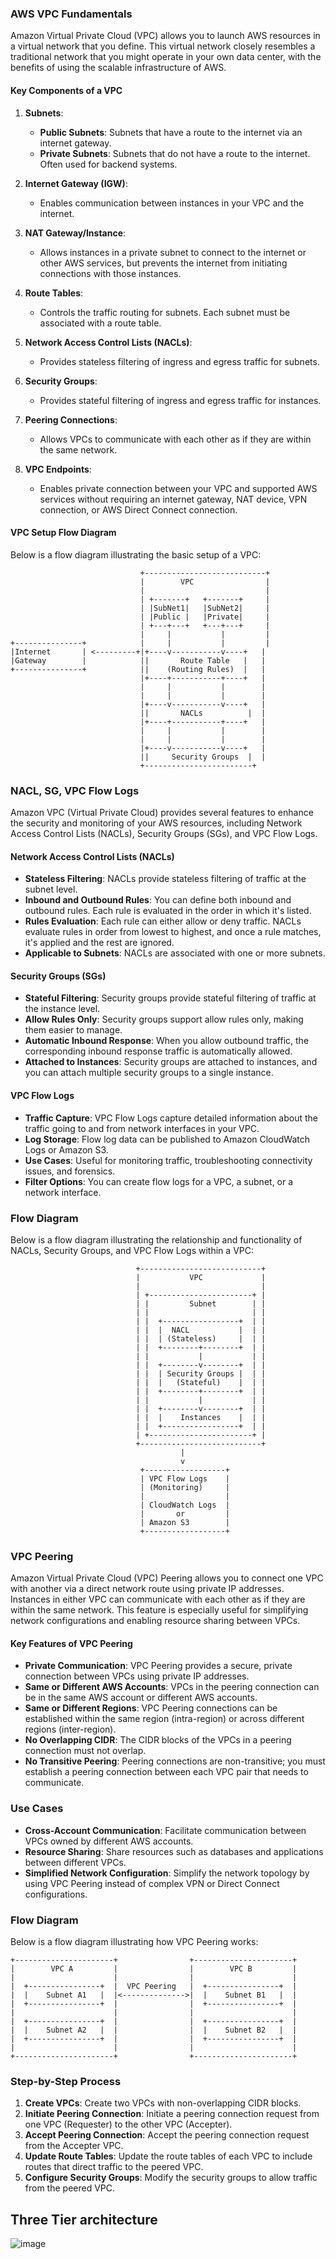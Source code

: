 ### AWS VPC Fundamentals

Amazon Virtual Private Cloud (VPC) allows you to launch AWS resources in a virtual network that you define. This virtual network closely resembles a traditional network that you might operate in your own data center, with the benefits of using the scalable infrastructure of AWS.

#### Key Components of a VPC

1. **Subnets**:
   - **Public Subnets**: Subnets that have a route to the internet via an internet gateway.
   - **Private Subnets**: Subnets that do not have a route to the internet. Often used for backend systems.

2. **Internet Gateway (IGW)**:
   - Enables communication between instances in your VPC and the internet.

3. **NAT Gateway/Instance**:
   - Allows instances in a private subnet to connect to the internet or other AWS services, but prevents the internet from initiating connections with those instances.

4. **Route Tables**:
   - Controls the traffic routing for subnets. Each subnet must be associated with a route table.

5. **Network Access Control Lists (NACLs)**:
   - Provides stateless filtering of ingress and egress traffic for subnets.

6. **Security Groups**:
   - Provides stateful filtering of ingress and egress traffic for instances.

7. **Peering Connections**:
   - Allows VPCs to communicate with each other as if they are within the same network.

8. **VPC Endpoints**:
   - Enables private connection between your VPC and supported AWS services without requiring an internet gateway, NAT device, VPN connection, or AWS Direct Connect connection.

#### VPC Setup Flow Diagram

Below is a flow diagram illustrating the basic setup of a VPC:

```plaintext
                             +---------------------------+
                             |        VPC                |
                             |                           |
                             | +-------+   +-------+     |
                             | |SubNet1|   |SubNet2|     |
                             | |Public |   |Private|     |
                             | +---+---+   +---+---+     |
                             |     |           |         |
+---------------+            |     |           |         |
|Internet       | <---------+|+----v-----------v----+   |
|Gateway        |            ||       Route Table   |   |
+---------------+            ||    (Routing Rules)  |   |
                             |+----+-----------+----+   |
                             |     |           |        |
                             |     |           |        |
                             |+----v-----------v----+   |
                             ||       NACLs          |  |
                             |+----+-----------+----+   |
                             |     |           |        |
                             |     |           |        |
                             |+----v-----------v----+   |
                             ||     Security Groups  |  |
                             +------------------------+
```

### NACL, SG, VPC Flow Logs

Amazon VPC (Virtual Private Cloud) provides several features to enhance the security and monitoring of your AWS resources, including Network Access Control Lists (NACLs), Security Groups (SGs), and VPC Flow Logs.

#### Network Access Control Lists (NACLs)

- **Stateless Filtering**: NACLs provide stateless filtering of traffic at the subnet level.
- **Inbound and Outbound Rules**: You can define both inbound and outbound rules. Each rule is evaluated in the order in which it's listed.
- **Rules Evaluation**: Each rule can either allow or deny traffic. NACLs evaluate rules in order from lowest to highest, and once a rule matches, it's applied and the rest are ignored.
- **Applicable to Subnets**: NACLs are associated with one or more subnets.

#### Security Groups (SGs)

- **Stateful Filtering**: Security groups provide stateful filtering of traffic at the instance level.
- **Allow Rules Only**: Security groups support allow rules only, making them easier to manage.
- **Automatic Inbound Response**: When you allow outbound traffic, the corresponding inbound response traffic is automatically allowed.
- **Attached to Instances**: Security groups are attached to instances, and you can attach multiple security groups to a single instance.

#### VPC Flow Logs

- **Traffic Capture**: VPC Flow Logs capture detailed information about the traffic going to and from network interfaces in your VPC.
- **Log Storage**: Flow log data can be published to Amazon CloudWatch Logs or Amazon S3.
- **Use Cases**: Useful for monitoring traffic, troubleshooting connectivity issues, and forensics.
- **Filter Options**: You can create flow logs for a VPC, a subnet, or a network interface.

### Flow Diagram

Below is a flow diagram illustrating the relationship and functionality of NACLs, Security Groups, and VPC Flow Logs within a VPC:

```plaintext
                            +---------------------------+
                            |           VPC             |
                            |                           |
                            | +-----------------------+ |
                            | |         Subnet        | |
                            | |                       | |
                            | |  +-----------------+  | |
                            | |  |  NACL           |  | |
                            | |  | (Stateless)     |  | |
                            | |  +--------+--------+  | |
                            | |           |           | |
                            | |  +--------v--------+  | |
                            | |  | Security Groups |  | |
                            | |  |   (Stateful)    |  | |
                            | |  +--------+--------+  | |
                            | |           |           | |
                            | |  +--------v--------+  | |
                            | |  |    Instances    |  | |
                            | |  +-----------------+  | |
                            | +-----------------------+ |
                            +---------------------------+
                                      |
                                      v
                             +------------------+
                             | VPC Flow Logs    |
                             | (Monitoring)     |
                             |                  |
                             | CloudWatch Logs  |
                             |       or         |
                             | Amazon S3        |
                             +------------------+
```


### VPC Peering

Amazon Virtual Private Cloud (VPC) Peering allows you to connect one VPC with another via a direct network route using private IP addresses. Instances in either VPC can communicate with each other as if they are within the same network. This feature is especially useful for simplifying network configurations and enabling resource sharing between VPCs.

#### Key Features of VPC Peering

- **Private Communication**: VPC Peering provides a secure, private connection between VPCs using private IP addresses.
- **Same or Different AWS Accounts**: VPCs in the peering connection can be in the same AWS account or different AWS accounts.
- **Same or Different Regions**: VPC Peering connections can be established within the same region (intra-region) or across different regions (inter-region).
- **No Overlapping CIDR**: The CIDR blocks of the VPCs in a peering connection must not overlap.
- **No Transitive Peering**: Peering connections are non-transitive; you must establish a peering connection between each VPC pair that needs to communicate.

### Use Cases

- **Cross-Account Communication**: Facilitate communication between VPCs owned by different AWS accounts.
- **Resource Sharing**: Share resources such as databases and applications between different VPCs.
- **Simplified Network Configuration**: Simplify the network topology by using VPC Peering instead of complex VPN or Direct Connect configurations.

### Flow Diagram

Below is a flow diagram illustrating how VPC Peering works:

```plaintext
+----------------------+                +----------------------+
|        VPC A         |                |        VPC B         |
|                      |                |                      |
|  +----------------+  |  VPC Peering   |  +----------------+  |
|  |    Subnet A1   |  |<-------------->|  |    Subnet B1   |  |
|  +----------------+  |                |  +----------------+  |
|                      |                |                      |
|  +----------------+  |                |  +----------------+  |
|  |    Subnet A2   |  |                |  |    Subnet B2   |  |
|  +----------------+  |                |  +----------------+  |
|                      |                |                      |
+----------------------+                +----------------------+
```

### Step-by-Step Process

1. **Create VPCs**: Create two VPCs with non-overlapping CIDR blocks.
2. **Initiate Peering Connection**: Initiate a peering connection request from one VPC (Requester) to the other VPC (Accepter).
3. **Accept Peering Connection**: Accept the peering connection request from the Accepter VPC.
4. **Update Route Tables**: Update the route tables of each VPC to include routes that direct traffic to the peered VPC.
5. **Configure Security Groups**: Modify the security groups to allow traffic from the peered VPC.


## Three Tier architecture 

![image](https://github.com/user-attachments/assets/aab5420b-56c6-409f-99a7-2bfa8d2e29dc)
